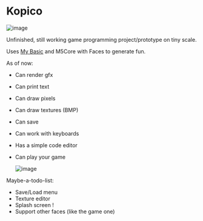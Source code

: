 # Kopico

![image](https://github.com/invpe/Kopico/assets/106522950/cb4a22a6-7f82-4484-af5a-d4c6b3404c04)

Unfinished, still working game programming project/prototype on tiny scale.

Uses [My Basic](https://github.com/paladin-t/my_basic) and M5Core with Faces to generate fun.

As of now:

- Can render gfx
- Can print text
- Can draw pixels
- Can draw textures (BMP)
- Can save
- Can work with keyboards
- Has a simple code editor
- Can play your game

  ![image](https://github.com/invpe/Kopico/assets/106522950/174b31ad-eafa-4c3a-9249-0866420c8375)




Maybe-a-todo-list:

- Save/Load menu
- Texture editor
- Splash screen !
- Support other faces (like the game one)

